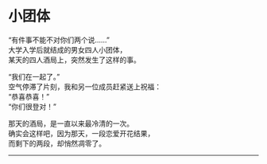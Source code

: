 # 小团体

“有件事不能不对你们两个说……”\
大学入学后就结成的男女四人小团体，\
某天的四人酒局上，突然发生了这样的事。

“我们在一起了。”\
空气停滞了片刻，我和另一位成员赶紧送上祝福：\
“恭喜恭喜！”\
“你们很登对！”

那天的酒局，是一直以来最冷清的一次。\
确实会这样吧，因为那天，一段恋爱开花结果，\
而剩下的两段，却悄然凋零了。

---
